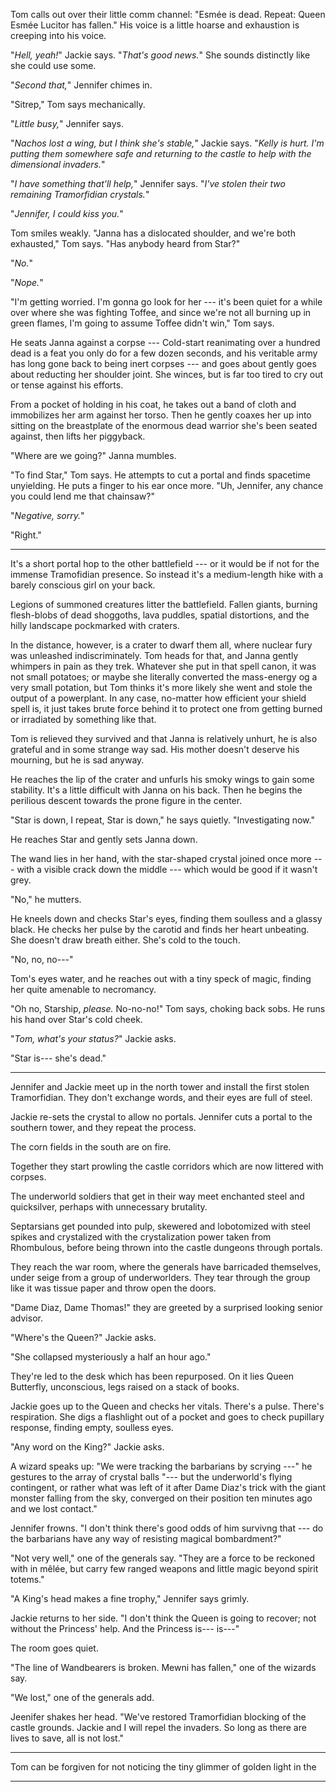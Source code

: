 Tom calls out over their little comm channel: "Esmée is dead. Repeat: Queen Esmée Lucitor has fallen."
His voice is a little hoarse and exhaustion is creeping into his voice.

"_Hell, yeah!_" Jackie says. "_That's good news._" She sounds distinctly like she could use some.

"_Second that,_" Jennifer chimes in.

"Sitrep," Tom says mechanically.

"_Little busy,_" Jennifer says.

"_Nachos lost a wing, but I think she's stable,_" Jackie says. "_Kelly is hurt. I'm putting them
somewhere safe and returning to the castle to help with the dimensional invaders._"

"_I have something that'll help,_" Jennifer says. "_I've stolen their two remaining Tramorfidian crystals._"

"_Jennifer, I could kiss you._"

Tom smiles weakly. "Janna has a dislocated shoulder, and we're both exhausted," Tom says.
"Has anybody heard from Star?"

"_No._"

"_Nope._"

"I'm getting worried. I'm gonna go look for her --- it's been quiet for a while over
where she was fighting Toffee, and since we're not all burning up in green flames, I'm going to
assume Toffee didn't win," Tom says.

He seats Janna against a corpse --- Cold-start reanimating over a hundred dead is a feat you only do for
a few dozen seconds, and his veritable army has long gone back to being inert corpses --- and goes about gently
goes about reducting her shoulder joint. She winces, but is far too tired to cry out or tense against his efforts.

From a pocket of holding in his coat, he takes out a band of cloth and immobilizes her arm against her torso. Then
he gently coaxes her up into sitting on the breastplate of the enormous dead warrior she's been seated against,
then lifts her piggyback.

"Where are we going?" Janna mumbles.

"To find Star," Tom says. He attempts to cut a portal and finds spacetime unyielding.
He puts a finger to his ear once more. "Uh, Jennifer, any chance you could lend me that
chainsaw?"

"_Negative, sorry._"

"Right."

----

It's a short portal hop to the other battlefield --- or it would be if not for the immense Tramofidian presence. So
instead it's a medium-length hike with a barely conscious girl on your back.

Legions of summoned creatures litter the battlefield. Fallen giants, burning flesh-blobs of dead shoggoths, lava
puddles, spatial distortions, and the hilly landscape pockmarked with craters.

In the distance, however, is a crater to dwarf them all, where nuclear fury was unleashed indiscriminately. Tom
heads for that, and Janna gently whimpers in pain as they trek. Whatever she put in that spell canon, it was not
small potatoes; or maybe she literally converted the mass-energy og a very small potation, but Tom thinks it's
more likely she went and stole the output of a powerplant. In any case, no-matter how efficient your shield
spell is, it just takes brute force behind it to protect one from getting burned or irradiated by something
like that.

Tom is relieved they survived and that Janna is relatively unhurt, he is also grateful and in some strange
way sad. His mother doesn't deserve his mourning, but he is sad anyway.

He reaches the lip of the crater and unfurls his smoky wings to gain some stability. It's a little difficult
with Janna on his back. Then he begins the perilious descent towards the prone figure in the center.

"Star is down, I repeat, Star is down," he says quietly. "Investigating now."

He reaches Star and gently sets Janna down.

The wand lies in her hand, with the star-shaped crystal joined once more --- with a visible crack down
the middle --- which would be good if it wasn't grey.

"No," he mutters.

He kneels down and checks Star's eyes, finding them soulless and a glassy black. He checks her pulse by
the carotid and finds her heart unbeating. She doesn't draw breath either. She's cold to the touch.

"No, no, no---"

Tom's eyes water, and he reaches out with a tiny speck of magic, finding her quite amenable
to necromancy.

"Oh no, Starship, _please._ No-no-no!" Tom says, choking back sobs. He runs his hand over Star's cold cheek.

"_Tom, what's your status?_" Jackie asks.

"Star is--- she's dead."

----

Jennifer and Jackie meet up in the north tower and install the first stolen Tramorfidian. They don't exchange
words, and their eyes are full of steel.

Jackie re-sets the crystal to allow no portals. Jennifer cuts a portal to the southern tower, and they repeat
the process.

The corn fields in the south are on fire.

Together they start prowling the castle corridors which are now littered with corpses.

The underworld soldiers that get in their way
meet enchanted steel and quicksilver, perhaps with unnecessary brutality.

Septarsians get pounded into pulp, skewered and lobotomized with steel spikes and crystalized
with the crystalization power taken from Rhombulous, before being thrown into the castle dungeons
through portals.

They reach the war room, where the generals have barricaded themselves, under seige from a group
of underworlders. They tear through the group like it was tissue paper and throw open the doors.

"Dame Diaz, Dame Thomas!" they are greeted by a surprised looking senior advisor.

"Where's the Queen?" Jackie asks.

"She collapsed mysteriously a half an hour ago."

They're led to the desk which has been repurposed. On it lies Queen Butterfly, unconscious, legs raised on
a stack of books.

Jackie goes up to the Queen and checks her vitals. There's a pulse. There's respiration. She digs a flashlight
out of a pocket and goes to check pupillary response, finding empty, soulless eyes.

"Any word on the King?" Jackie asks.

A wizard speaks up: "We were tracking the barbarians by scrying ---" he gestures to the array of crystal balls
"--- but the underworld's flying contingent, or rather what was left of it after Dame Diaz's trick with the giant
monster falling from the sky, converged on their position ten minutes ago and we lost contact."

Jennifer frowns. "I don't think there's good odds of him survivng that --- do the barbarians have any
way of resisting magical bombardment?"

"Not very well," one of the generals say. "They are a force to be reckoned with in mêlée, but carry few ranged
weapons and little magic beyond spirit totems."

"A King's head makes a fine trophy," Jennifer says grimly.

Jackie returns to her side. "I don't think the Queen is going to recover; not without the Princess' help. And
the Princess is--- is---"

The room goes quiet.

"The line of Wandbearers is broken. Mewni has fallen," one of the wizards say.

"We lost," one of the generals add.

Jeenifer shakes her head. "We've restored Tramorfidian blocking of the castle grounds. Jackie and
I will repel the invaders. So long as there are lives to save, all is not lost."

----

Tom can be forgiven for not noticing the tiny glimmer of golden light in the 

----


